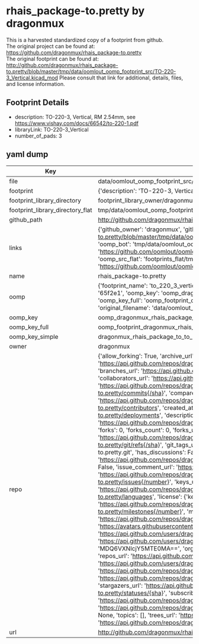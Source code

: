 # rhais_package-to.pretty by dragonmux  
This is a harvested standardized copy of a footprint from github.  
The original project can be found at:  
https://github.com/dragonmux/rhais_package-to.pretty  
The original footprint can be found at:
http://github.com/dragonmux/rhais_package-to.pretty/blob/master/tmp/data/oomlout_oomp_footprint_src/TO-220-3_Vertical.kicad_mod
Please consult that link for additional, details, files, and license information.  
## Footprint Details
* description: TO-220-3, Vertical, RM 2.54mm, see https://www.vishay.com/docs/66542/to-220-1.pdf  
* libraryLink: TO-220-3_Vertical  
* number_of_pads: 3  
## yaml dump  
| Key | Value |  
| --- | --- |  
| file | data/oomlout_oomp_footprint_src/rhais_package-to.pretty/TO-220-3_Vertical.kicad_mod |  
| footprint | {'description': 'TO-220-3, Vertical, RM 2.54mm, see https://www.vishay.com/docs/66542/to-220-1.pdf', 'libraryLink': 'TO-220-3_Vertical', 'number_of_pads': 3} |  
| footprint_library_directory | footprint_library_owner/dragonmux_rhais_package-to.pretty |  
| footprint_library_directory_flat | tmp/data/oomlout_oomp_footprint_src/footprints_flat/dragonmux_rhais_package_to_to_220_3_vertical/working |  
| github_path | http://github.com/dragonmux/rhais_package-to.pretty/blob/master/tmp/data/oomlout_oomp_footprint_src/TO-220-3_Vertical.kicad_mod |  
| links | {'github_owner': 'dragonmux', 'github_repo_name': 'rhais_package-to.pretty', 'github_src': 'http://github.com/dragonmux/rhais_package-to.pretty/blob/master/tmp/data/oomlout_oomp_footprint_src/TO-220-3_Vertical.kicad_mod', 'github_src_repo': 'https://github.com/dragonmux/rhais_package-to.pretty', 'oomp_bot': 'tmp/data/oomlout_oomp_footprint_src/footprints/dragonmux_rhais_package_to_to_220_3_vertical/working', 'oomp_bot_github': 'https://github.com/oomlout/oomlout_oomp_footprint_bot/tree/main/tmp/data/oomlout_oomp_footprint_src/footprints/dragonmux_rhais_package_to_to_220_3_vertical/working', 'oomp_src_flat': 'footprints_flat/tmp/data/oomlout_oomp_footprint_src/footprints_flat/dragonmux_rhais_package_to_to_220_3_vertical/working', 'oomp_src_flat_github': 'https://github.com/oomlout/oomlout_oomp_footprint_src/tree/main/tmp/data/oomlout_oomp_footprint_src/footprints_flat/dragonmux_rhais_package_to_to_220_3_vertical/working'} |  
| name | rhais_package-to.pretty |  
| oomp | {'footprint_name': 'to_220_3_vertical', 'library_name': 'rhais_package_to', 'md5': '65f2e1514ad573a8fcc4d057cad32205', 'md5_10': '65f2e1514a', 'md5_5': '65f2e', 'md5_6': '65f2e1', 'oomp_key': 'oomp_dragonmux_rhais_package_to_to_220_3_vertical', 'oomp_key_extra': 'oomp_footprint_dragonmux_rhais_package_to_to_220_3_vertical', 'oomp_key_full': 'oomp_footprint_dragonmux_rhais_package_to_to_220_3_vertical_65f2e1', 'oomp_key_simple': 'dragonmux_rhais_package_to_to_220_3_vertical', 'original_filename': 'data/oomlout_oomp_footprint_src/rhais_package-to.pretty/TO-220-3_Vertical.kicad_mod', 'owner_name': 'dragonmux'} |  
| oomp_key | oomp_dragonmux_rhais_package_to_to_220_3_vertical |  
| oomp_key_full | oomp_footprint_dragonmux_rhais_package_to_to_220_3_vertical |  
| oomp_key_simple | dragonmux_rhais_package_to_to_220_3_vertical |  
| owner | dragonmux |  
| repo | {'allow_forking': True, 'archive_url': 'https://api.github.com/repos/dragonmux/rhais_package-to.pretty/{archive_format}{/ref}', 'archived': False, 'assignees_url': 'https://api.github.com/repos/dragonmux/rhais_package-to.pretty/assignees{/user}', 'blobs_url': 'https://api.github.com/repos/dragonmux/rhais_package-to.pretty/git/blobs{/sha}', 'branches_url': 'https://api.github.com/repos/dragonmux/rhais_package-to.pretty/branches{/branch}', 'clone_url': 'https://github.com/dragonmux/rhais_package-to.pretty.git', 'collaborators_url': 'https://api.github.com/repos/dragonmux/rhais_package-to.pretty/collaborators{/collaborator}', 'comments_url': 'https://api.github.com/repos/dragonmux/rhais_package-to.pretty/comments{/number}', 'commits_url': 'https://api.github.com/repos/dragonmux/rhais_package-to.pretty/commits{/sha}', 'compare_url': 'https://api.github.com/repos/dragonmux/rhais_package-to.pretty/compare/{base}...{head}', 'contents_url': 'https://api.github.com/repos/dragonmux/rhais_package-to.pretty/contents/{+path}', 'contributors_url': 'https://api.github.com/repos/dragonmux/rhais_package-to.pretty/contributors', 'created_at': '2022-02-24T04:43:43Z', 'default_branch': 'main', 'deployments_url': 'https://api.github.com/repos/dragonmux/rhais_package-to.pretty/deployments', 'description': "DX-MON's transistor outline footprints KiCad library", 'disabled': False, 'downloads_url': 'https://api.github.com/repos/dragonmux/rhais_package-to.pretty/downloads', 'events_url': 'https://api.github.com/repos/dragonmux/rhais_package-to.pretty/events', 'fork': False, 'forks': 0, 'forks_count': 0, 'forks_url': 'https://api.github.com/repos/dragonmux/rhais_package-to.pretty/forks', 'full_name': 'dragonmux/rhais_package-to.pretty', 'git_commits_url': 'https://api.github.com/repos/dragonmux/rhais_package-to.pretty/git/commits{/sha}', 'git_refs_url': 'https://api.github.com/repos/dragonmux/rhais_package-to.pretty/git/refs{/sha}', 'git_tags_url': 'https://api.github.com/repos/dragonmux/rhais_package-to.pretty/git/tags{/sha}', 'git_url': 'git://github.com/dragonmux/rhais_package-to.pretty.git', 'has_discussions': False, 'has_downloads': True, 'has_issues': True, 'has_pages': False, 'has_projects': True, 'has_wiki': True, 'homepage': None, 'hooks_url': 'https://api.github.com/repos/dragonmux/rhais_package-to.pretty/hooks', 'html_url': 'https://github.com/dragonmux/rhais_package-to.pretty', 'id': 463010828, 'is_template': False, 'issue_comment_url': 'https://api.github.com/repos/dragonmux/rhais_package-to.pretty/issues/comments{/number}', 'issue_events_url': 'https://api.github.com/repos/dragonmux/rhais_package-to.pretty/issues/events{/number}', 'issues_url': 'https://api.github.com/repos/dragonmux/rhais_package-to.pretty/issues{/number}', 'keys_url': 'https://api.github.com/repos/dragonmux/rhais_package-to.pretty/keys{/key_id}', 'labels_url': 'https://api.github.com/repos/dragonmux/rhais_package-to.pretty/labels{/name}', 'language': None, 'languages_url': 'https://api.github.com/repos/dragonmux/rhais_package-to.pretty/languages', 'license': {'key': 'other', 'name': 'Other', 'node_id': 'MDc6TGljZW5zZTA=', 'spdx_id': 'NOASSERTION', 'url': None}, 'merges_url': 'https://api.github.com/repos/dragonmux/rhais_package-to.pretty/merges', 'milestones_url': 'https://api.github.com/repos/dragonmux/rhais_package-to.pretty/milestones{/number}', 'mirror_url': None, 'name': 'rhais_package-to.pretty', 'network_count': 0, 'node_id': 'R_kgDOG5j8DA', 'notifications_url': 'https://api.github.com/repos/dragonmux/rhais_package-to.pretty/notifications{?since,all,participating}', 'open_issues': 0, 'open_issues_count': 0, 'owner': {'avatar_url': 'https://avatars.githubusercontent.com/u/691140?v=4', 'events_url': 'https://api.github.com/users/dragonmux/events{/privacy}', 'followers_url': 'https://api.github.com/users/dragonmux/followers', 'following_url': 'https://api.github.com/users/dragonmux/following{/other_user}', 'gists_url': 'https://api.github.com/users/dragonmux/gists{/gist_id}', 'gravatar_id': '', 'html_url': 'https://github.com/dragonmux', 'id': 691140, 'login': 'dragonmux', 'node_id': 'MDQ6VXNlcjY5MTE0MA==', 'organizations_url': 'https://api.github.com/users/dragonmux/orgs', 'received_events_url': 'https://api.github.com/users/dragonmux/received_events', 'repos_url': 'https://api.github.com/users/dragonmux/repos', 'site_admin': False, 'starred_url': 'https://api.github.com/users/dragonmux/starred{/owner}{/repo}', 'subscriptions_url': 'https://api.github.com/users/dragonmux/subscriptions', 'type': 'User', 'url': 'https://api.github.com/users/dragonmux'}, 'private': False, 'pulls_url': 'https://api.github.com/repos/dragonmux/rhais_package-to.pretty/pulls{/number}', 'pushed_at': '2022-02-24T04:45:05Z', 'releases_url': 'https://api.github.com/repos/dragonmux/rhais_package-to.pretty/releases{/id}', 'size': 6, 'ssh_url': 'git@github.com:dragonmux/rhais_package-to.pretty.git', 'stargazers_count': 1, 'stargazers_url': 'https://api.github.com/repos/dragonmux/rhais_package-to.pretty/stargazers', 'statuses_url': 'https://api.github.com/repos/dragonmux/rhais_package-to.pretty/statuses/{sha}', 'subscribers_count': 1, 'subscribers_url': 'https://api.github.com/repos/dragonmux/rhais_package-to.pretty/subscribers', 'subscription_url': 'https://api.github.com/repos/dragonmux/rhais_package-to.pretty/subscription', 'svn_url': 'https://github.com/dragonmux/rhais_package-to.pretty', 'tags_url': 'https://api.github.com/repos/dragonmux/rhais_package-to.pretty/tags', 'teams_url': 'https://api.github.com/repos/dragonmux/rhais_package-to.pretty/teams', 'temp_clone_token': None, 'topics': [], 'trees_url': 'https://api.github.com/repos/dragonmux/rhais_package-to.pretty/git/trees{/sha}', 'updated_at': '2022-02-24T21:31:30Z', 'url': 'https://api.github.com/repos/dragonmux/rhais_package-to.pretty', 'visibility': 'public', 'watchers': 1, 'watchers_count': 1, 'web_commit_signoff_required': False} |  
| url | http://github.com/dragonmux/rhais_package-to.pretty |  

